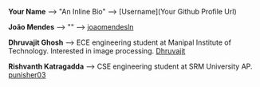 **Your Name** --> "An Inline Bio" --> [Username](Your Github Profile Url)

**João Mendes** --> "" --> [joaomendesln](https://github.com/joaomendesln)

**Dhruvajit Ghosh** --> ECE engineering student at Manipal Institute of Technology. Interested in image processing. [Dhruvajit](https://github.com/Dhruvajit)

**Rishvanth Katragadda** --> CSE engineering student at SRM University AP. [punisher03](https://github.com/punisher03)
